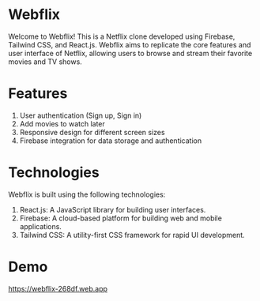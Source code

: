 # Webflix
  Welcome to Webflix! This is a Netflix clone developed using Firebase, Tailwind CSS, and React.js. Webflix aims to replicate the core features and user   interface of Netflix, allowing users to browse and stream their favorite movies and TV shows.


# Features
  1. User authentication (Sign up, Sign in)
  2. Add movies to watch later 
  3. Responsive design for different screen sizes
  4. Firebase integration for data storage and authentication

# Technologies
  Webflix is built using the following technologies:
  1. React.js: A JavaScript library for building user interfaces.  
  2. Firebase: A cloud-based platform for building web and mobile applications.  
  3. Tailwind CSS: A utility-first CSS framework for rapid UI development.  
  
# Demo
https://webflix-268df.web.app
